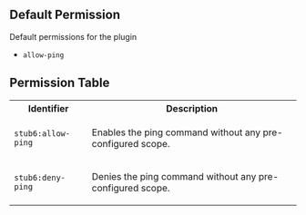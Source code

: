 ## Default Permission

Default permissions for the plugin

- `allow-ping`

## Permission Table

<table>
<tr>
<th>Identifier</th>
<th>Description</th>
</tr>


<tr>
<td>

`stub6:allow-ping`

</td>
<td>

Enables the ping command without any pre-configured scope.

</td>
</tr>

<tr>
<td>

`stub6:deny-ping`

</td>
<td>

Denies the ping command without any pre-configured scope.

</td>
</tr>
</table>
